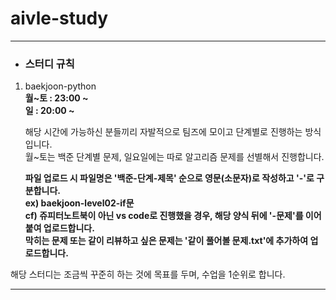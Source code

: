 # aivle-study
***

+ ### 스터디 규칙
1. baekjoon-python               
**월~토 : 23:00 \~                       
일 : 20:00 \~**  
     
                 
      해당 시간에 가능하신 분들끼리 자발적으로 팀즈에 모이고 단계별로 진행하는 방식입니다.               
      월~토는 백준 단계별 문제, 일요일에는 따로 알고리즘 문제를 선별해서 진행합니다.
         
      **파일 업로드 시 파일명은 '백준-단계-제목' 순으로 영문(소문자)로 작성하고 '-'로 구분합니다.               
      ex) baekjoon-level02-if문               
      cf) 쥬피터노트북이 아닌 vs code로 진행했을 경우, 해당 양식 뒤에 '-문제'를 이어붙여 업로드합니다.               
      막히는 문제 또는 같이 리뷰하고 싶은 문제는 '같이 풀어볼 문제.txt'에 추가하여 업로드합니다.**               
  
해당 스터디는 조금씩 꾸준히 하는 것에 목표를 두며, 수업을 1순위로 합니다.
***
